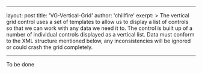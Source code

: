 
---
layout: post
title:  'VG-Vertical-Grid'
author: 'chillfire'
exerpt: >
  The vertical grid control uses a set of templates to allow us to display a list of controls so that we can work with any data we need it to. The control is built up of a number of individual controls displayed as a vertical list. Data must conform to the XML structure mentioned below, any inconsistencies will be ignored or could crash the grid completely. 

---

  To be done